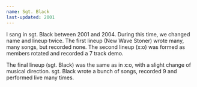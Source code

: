 ```yaml
---
name: Sgt. Black
last-updated: 2001
---
```


I sang in sgt. Black between 2001 and 2004. During this time, we changed name and lineup twice. The first lineup (New Wave Stoner) wrote many, many songs, but recorded none. The second lineup (x:o) was formed as members rotated and recorded a 7 track demo.

The final lineup (sgt. Black) was the same as in x:o, with a slight change of musical direction. sgt. Black wrote a bunch of songs, recorded 9 and performed live many times.